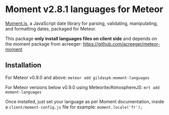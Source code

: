 # Moment v2.8.1 languages for Meteor

[Moment.js](http://momentjs.com/), a JavaScript date library for parsing, validating, manipulating, and formatting dates, packaged for Meteor.

This package **only install languages files on client side** and depends on the moment package from acreeger: https://github.com/acreeger/meteor-moment

Installation
-------------

For Meteor v0.9.0 and above:
`meteor add gildaspk:moment-languages`

For Meteor versions below v0.9.0 using Meteorite/AtmosphereJS:
`mrt add moment-languages`

Once installed, just set your language as per Moment documentation, inside a `client/moment-config.js` file for example:
`moment.locale('fr');`
